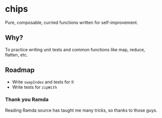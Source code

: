 # chips
Pure, composable, curried functions written for self-improvement.

## Why?
To practice writing unit tests and common functions like map, reduce, flatten, etc.

## Roadmap
* Write `swapIndex` and tests for it
* Write tests for `zipWith`

### Thank you Ramda
Reading Ramda source has taught me many tricks, so thanks to those guys.
